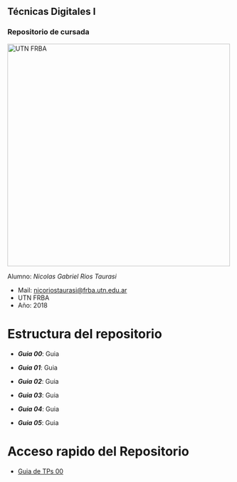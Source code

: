 ## Técnicas Digitales I
### Repositorio de cursada

<img src="https://www.frba.utn.edu.ar/wp-content/uploads/2016/08/logo-utn.ba-horizontal-e1471367724904.jpg" alt="UTN FRBA" width="500"/>

Alumno: *Nicolas Gabriel Rios Taurasi*
	
- Mail: nicoriostaurasi@frba.utn.edu.ar
- UTN FRBA
- Año: 2018


# Estructura del repositorio

* ***Guia 00***: Guia

* ***Guia 01***: Guia

* ***Guia 02***: Guia
  
* ***Guia 03***: Guia
  
* ***Guia 04***: Guia

* ***Guia 05***: Guia

# Acceso rapido del Repositorio

* [Guia de TPs 00](/guia00/readme.md)


